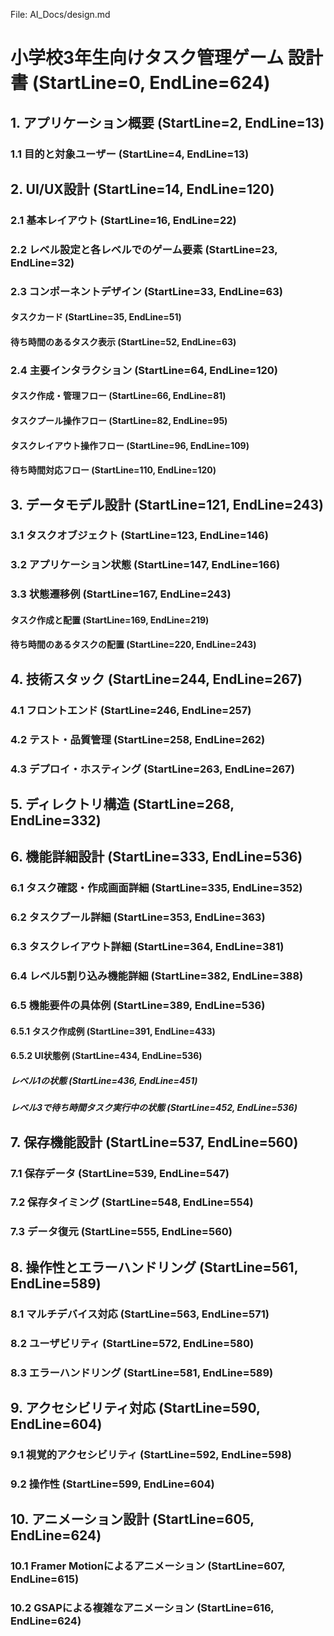 File: AI_Docs/design.md
# 小学校3年生向けタスク管理ゲーム 設計書 (StartLine=0, EndLine=624)
## 1. アプリケーション概要 (StartLine=2, EndLine=13)
### 1.1 目的と対象ユーザー (StartLine=4, EndLine=13)
## 2. UI/UX設計 (StartLine=14, EndLine=120)
### 2.1 基本レイアウト (StartLine=16, EndLine=22)
### 2.2 レベル設定と各レベルでのゲーム要素 (StartLine=23, EndLine=32)
### 2.3 コンポーネントデザイン (StartLine=33, EndLine=63)
#### タスクカード (StartLine=35, EndLine=51)
#### 待ち時間のあるタスク表示 (StartLine=52, EndLine=63)
### 2.4 主要インタラクション (StartLine=64, EndLine=120)
#### タスク作成・管理フロー (StartLine=66, EndLine=81)
#### タスクプール操作フロー (StartLine=82, EndLine=95)
#### タスクレイアウト操作フロー (StartLine=96, EndLine=109)
#### 待ち時間対応フロー (StartLine=110, EndLine=120)
## 3. データモデル設計 (StartLine=121, EndLine=243)
### 3.1 タスクオブジェクト (StartLine=123, EndLine=146)
### 3.2 アプリケーション状態 (StartLine=147, EndLine=166)
### 3.3 状態遷移例 (StartLine=167, EndLine=243)
#### タスク作成と配置 (StartLine=169, EndLine=219)
#### 待ち時間のあるタスクの配置 (StartLine=220, EndLine=243)
## 4. 技術スタック (StartLine=244, EndLine=267)
### 4.1 フロントエンド (StartLine=246, EndLine=257)
### 4.2 テスト・品質管理 (StartLine=258, EndLine=262)
### 4.3 デプロイ・ホスティング (StartLine=263, EndLine=267)
## 5. ディレクトリ構造 (StartLine=268, EndLine=332)
## 6. 機能詳細設計 (StartLine=333, EndLine=536)
### 6.1 タスク確認・作成画面詳細 (StartLine=335, EndLine=352)
### 6.2 タスクプール詳細 (StartLine=353, EndLine=363)
### 6.3 タスクレイアウト詳細 (StartLine=364, EndLine=381)
### 6.4 レベル5割り込み機能詳細 (StartLine=382, EndLine=388)
### 6.5 機能要件の具体例 (StartLine=389, EndLine=536)
#### 6.5.1 タスク作成例 (StartLine=391, EndLine=433)
#### 6.5.2 UI状態例 (StartLine=434, EndLine=536)
##### レベル1の状態 (StartLine=436, EndLine=451)
##### レベル3で待ち時間タスク実行中の状態 (StartLine=452, EndLine=536)
## 7. 保存機能設計 (StartLine=537, EndLine=560)
### 7.1 保存データ (StartLine=539, EndLine=547)
### 7.2 保存タイミング (StartLine=548, EndLine=554)
### 7.3 データ復元 (StartLine=555, EndLine=560)
## 8. 操作性とエラーハンドリング (StartLine=561, EndLine=589)
### 8.1 マルチデバイス対応 (StartLine=563, EndLine=571)
### 8.2 ユーザビリティ (StartLine=572, EndLine=580)
### 8.3 エラーハンドリング (StartLine=581, EndLine=589)
## 9. アクセシビリティ対応 (StartLine=590, EndLine=604)
### 9.1 視覚的アクセシビリティ (StartLine=592, EndLine=598)
### 9.2 操作性 (StartLine=599, EndLine=604)
## 10. アニメーション設計 (StartLine=605, EndLine=624)
### 10.1 Framer Motionによるアニメーション (StartLine=607, EndLine=615)
### 10.2 GSAPによる複雑なアニメーション (StartLine=616, EndLine=624)